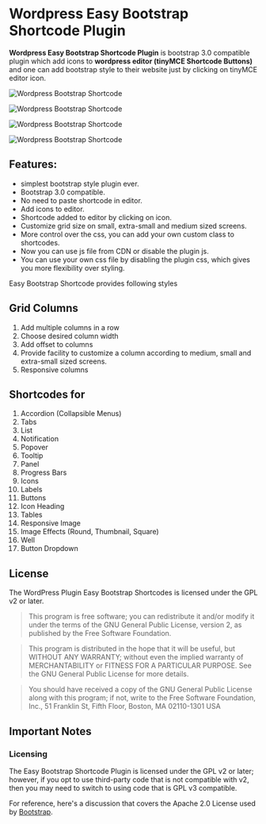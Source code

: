 # Wordpress Easy Bootstrap Shortcode Plugin

**Wordpress Easy Bootstrap Shortcode Plugin** is bootstrap 3.0 compatible plugin which add icons to **wordpress editor (tinyMCE Shortcode Buttons)** and one can add bootstrap style to their website just by clicking on tinyMCE  editor icon.

![Wordpress Bootstrap Shortcode](https://lh5.googleusercontent.com/-8bTnKlHff2g/UlJohqD8eUI/AAAAAAAACmM/LbQoznWWILo/s576/screenshot-1.png)

![Wordpress Bootstrap Shortcode](https://lh3.googleusercontent.com/-yxDp2JbZ-TU/UlJohjgOc0I/AAAAAAAACmE/XdYBbEhzBM0/s576/screenshot-2.png)

![Wordpress Bootstrap Shortcode](https://lh3.googleusercontent.com/-gJbLsdkEbio/UlJpHW7nbRI/AAAAAAAACm4/yNO9N0xA6EU/h120/template-4.png)

![Wordpress Bootstrap Shortcode](https://lh4.googleusercontent.com/-sxZvHGySIew/UlJpGVqQaJI/AAAAAAAACmo/GwSSklHl778/h120/template-2.png)

## Features:

* simplest bootstrap style plugin ever.
* Bootstrap 3.0 compatible.
* No need to paste shortcode in editor.
* Add icons to editor.
* Shortcode added to editor by clicking on icon.
* Customize grid size on small, extra-small and medium sized screens.
* More control over the css, you can add your own custom class to shortcodes.
* Now you can use js file from CDN or disable the plugin js.
* You can use your own css file by disabling the plugin css, which gives you more flexibility over styling.


Easy Bootstrap Shortcode provides following styles

## Grid Columns
1. Add multiple columns in a row
2. Choose desired column width
3. Add offset to columns
4. Provide facility to customize a column according to medium, small and extra-small sized screens.
5. Responsive columns

## Shortcodes for

1. Accordion (Collapsible Menus)
2. Tabs
3. List
4. Notification
5. Popover
6. Tooltip
7. Panel
8. Progress Bars
9. Icons
10. Labels
11. Buttons
12. Icon Heading
13. Tables
14. Responsive Image
15. Image Effects (Round, Thumbnail, Square)
16. Well
17. Button Dropdown

## License
The WordPress Plugin Easy Bootstrap Shortcodes is licensed under the GPL v2 or later.

> This program is free software; you can redistribute it and/or modify it under the terms of the GNU General Public License, version 2, as published by the Free Software Foundation.

> This program is distributed in the hope that it will be useful, but WITHOUT ANY WARRANTY; without even the implied warranty of MERCHANTABILITY or FITNESS FOR A PARTICULAR PURPOSE. See the GNU General Public License for more details.

> You should have received a copy of the GNU General Public License along with this program; if not, write to the Free Software Foundation, Inc., 51 Franklin St, Fifth Floor, Boston, MA 02110-1301 USA

## Important Notes

### Licensing
The Easy Bootstrap Shortcode Plugin is licensed under the GPL v2 or later; however, if you opt to use third-party code that is not compatible with v2, then you may need to switch to using code that is GPL v3 compatible.

For reference, here's a discussion that covers the Apache 2.0 License used by [Bootstrap](http://www.getbootstrap.com/).
